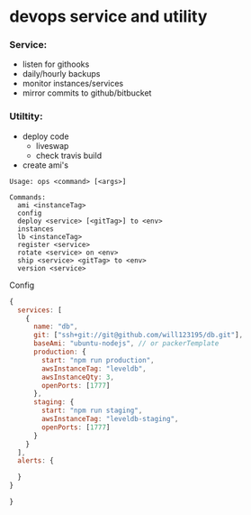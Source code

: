 # devops service and utility

### Service:
- listen for githooks
- daily/hourly backups
- monitor instances/services
- mirror commits to github/bitbucket

### Utiltity:
- deploy code 
    - liveswap
    - check travis build
- create ami's


```
Usage: ops <command> [<args>]

Commands:
  ami <instanceTag>
  config  
  deploy <service> [<gitTag>] to <env>
  instances
  lb <instanceTag>
  register <service>
  rotate <service> on <env>
  ship <service> <gitTag> to <env>
  version <service>
```


Config
```js
{  
  services: [
    {
      name: "db",
      git: ["ssh+git://git@github.com/will123195/db.git"],
      baseAmi: "ubuntu-nodejs", // or packerTemplate
      production: {
        start: "npm run production",
        awsInstanceTag: "leveldb",
        awsInstanceQty: 3,
        openPorts: [1777]
      },
      staging: {
        start: "npm run staging",
        awsInstanceTag: "leveldb-staging",
        openPorts: [1777]
      }
    }
  ],
  alerts: {

  }
}

}
```
